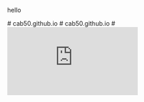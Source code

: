 <!DOCTYPE html>
<html>
   <head>
      <p> hello <p/>
   </head>
   <body>
      # cab50.github.io
   </body>
</html>
# cab50.github.io
# <iframe width="300" height="157" seamless frameborder="0" scrolling="no" src="https://docs.google.com/spreadsheets/d/e/2PACX-1vQMd88O7Z2OAM4F_CTxV2Esh8eHrjxLwJ_GVWnBUSWBPBP-bv3Y8z34cZS670flbBnhnrIcjxh7O7yy/pubchart?oid=1117453103&amp;format=interactive"></iframe>
